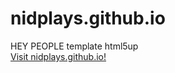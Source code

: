 # nidplays.github.io
HEY PEOPLE
template html5up<br>
 <a href="https://nidplays.github.io">Visit nidplays.github.io!</a> 
